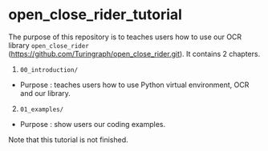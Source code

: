 # open_close_rider_tutorial

The purpose of this repository is to teaches users how to use our OCR library `open_close_rider` 
(https://github.com/Turingraph/open_close_rider.git). It contains 2 chapters.
1.  `00_introduction/`
-   Purpose : teaches users how to use Python virtual environment, OCR and our library.
2.  `01_examples/`
-   Purpose : show users our coding examples.

Note that this tutorial is not finished.
